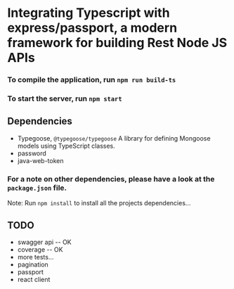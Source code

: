 # Integrating Typescript with express/passport, a modern framework for building Rest Node JS APIs

### To compile the application, run `npm run build-ts`

### To start the server, run `npm start`

## Dependencies

 - Typegoose, `@typegoose/typegoose`  A library for defining Mongoose models using TypeScript classes.
 - password
 - java-web-token


  ### For a note on other dependencies, please have a look at the `package.json` file.


  Note: Run `npm install` to install all the projects dependencies...




## TODO
- swagger api      -- OK
- coverage         -- OK
- more tests...
- pagination
- passport
- react client
